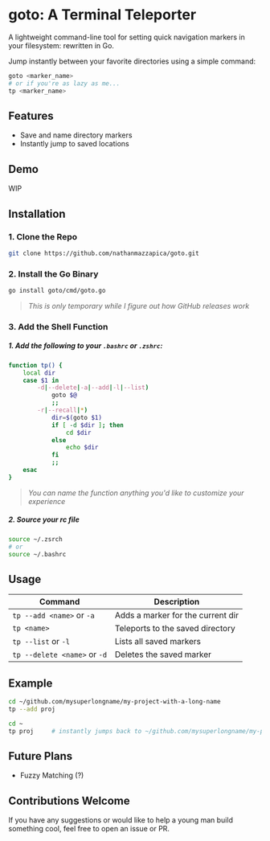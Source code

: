 # goto: A Terminal Teleporter
A lightweight command-line tool for setting quick navigation markers in your filesystem: rewritten in Go.

Jump instantly between your favorite directories using a simple command:

```bash
goto <marker_name>
# or if you're as lazy as me...
tp <marker_name>
```

## Features
- Save and name directory markers
- Instantly jump to saved locations

## Demo
WIP

## Installation

### 1. Clone the Repo
```bash
git clone https://github.com/nathanmazzapica/goto.git
```

### 2. Install the Go Binary
```bash
go install goto/cmd/goto.go
```
>*This is only temporary while I figure out how GitHub releases work*

### 3. Add the Shell Function
##### 1. Add the following to your `.bashrc` or `.zshrc`:
```bash
function tp() {
    local dir
    case $1 in 
        -d|--delete|-a|--add|-l|--list)
            goto $@
            ;;
        -r|--recall|*)
            dir=$(goto $1)
            if [ -d $dir ]; then
                cd $dir
            else
                echo $dir
            fi
            ;;
    esac
}
```

>*You can name the function anything you'd like to customize your experience*

##### 2. Source your rc file
```bash
source ~/.zsrch
# or
source ~/.bashrc
```

## Usage

| Command                        | Description                         |
|-------------------------------|-------------------------------------|
| `tp --add <name>` or `-a`     | Adds a marker for the current dir   |
| `tp <name>`                   | Teleports to the saved directory    |
| `tp --list` or `-l`           | Lists all saved markers             |
| `tp --delete <name>` or `-d`  | Deletes the saved marker            |


## Example

```bash
cd ~/github.com/mysuperlongname/my-project-with-a-long-name
tp --add proj

cd ~
tp proj     # instantly jumps back to ~/github.com/mysuperlongname/my-project-with-a-long-name
```

## Future Plans
- Fuzzy Matching (?)

## Contributions Welcome
If you have any suggestions or would like to help a young man build something cool, feel free to open an issue or PR.
